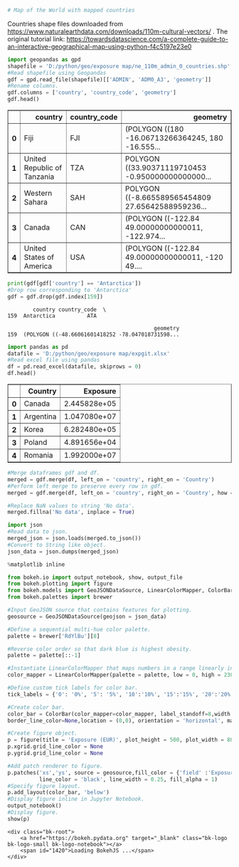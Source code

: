 

```python
# Map of the World with mapped countries
```

Countries shape files downloaded from https://www.naturalearthdata.com/downloads/110m-cultural-vectors/ .
The original tutorial link: https://towardsdatascience.com/a-complete-guide-to-an-interactive-geographical-map-using-python-f4c5197e23e0



```python
import geopandas as gpd
shapefile = 'D:/python/geo/exposure map/ne_110m_admin_0_countries.shp'
#Read shapefile using Geopandas
gdf = gpd.read_file(shapefile)[['ADMIN', 'ADM0_A3', 'geometry']]
#Rename columns.
gdf.columns = ['country', 'country_code', 'geometry']
gdf.head()
```




<div>
<style scoped>
    .dataframe tbody tr th:only-of-type {
        vertical-align: middle;
    }

    .dataframe tbody tr th {
        vertical-align: top;
    }

    .dataframe thead th {
        text-align: right;
    }
</style>
<table border="1" class="dataframe">
  <thead>
    <tr style="text-align: right;">
      <th></th>
      <th>country</th>
      <th>country_code</th>
      <th>geometry</th>
    </tr>
  </thead>
  <tbody>
    <tr>
      <th>0</th>
      <td>Fiji</td>
      <td>FJI</td>
      <td>(POLYGON ((180 -16.06713266364245, 180 -16.555...</td>
    </tr>
    <tr>
      <th>1</th>
      <td>United Republic of Tanzania</td>
      <td>TZA</td>
      <td>POLYGON ((33.90371119710453 -0.950000000000000...</td>
    </tr>
    <tr>
      <th>2</th>
      <td>Western Sahara</td>
      <td>SAH</td>
      <td>POLYGON ((-8.665589565454809 27.65642588959236...</td>
    </tr>
    <tr>
      <th>3</th>
      <td>Canada</td>
      <td>CAN</td>
      <td>(POLYGON ((-122.84 49.00000000000011, -122.974...</td>
    </tr>
    <tr>
      <th>4</th>
      <td>United States of America</td>
      <td>USA</td>
      <td>(POLYGON ((-122.84 49.00000000000011, -120 49....</td>
    </tr>
  </tbody>
</table>
</div>




```python
print(gdf[gdf['country'] == 'Antarctica'])
#Drop row corresponding to 'Antarctica'
gdf = gdf.drop(gdf.index[159])
```

            country country_code  \
    159  Antarctica          ATA   
    
                                                  geometry  
    159  (POLYGON ((-48.66061601418252 -78.047018731598...  
    


```python
import pandas as pd
datafile = 'D:/python/geo/exposure map/expgit.xlsx'
#Read excel file using pandas
df = pd.read_excel(datafile, skiprows = 0)
df.head()
```




<div>
<style scoped>
    .dataframe tbody tr th:only-of-type {
        vertical-align: middle;
    }

    .dataframe tbody tr th {
        vertical-align: top;
    }

    .dataframe thead th {
        text-align: right;
    }
</style>
<table border="1" class="dataframe">
  <thead>
    <tr style="text-align: right;">
      <th></th>
      <th>Country</th>
      <th>Exposure</th>
    </tr>
  </thead>
  <tbody>
    <tr>
      <th>0</th>
      <td>Canada</td>
      <td>2.445828e+05</td>
    </tr>
    <tr>
      <th>1</th>
      <td>Argentina</td>
      <td>1.047080e+07</td>
    </tr>
    <tr>
      <th>2</th>
      <td>Korea</td>
      <td>6.282480e+05</td>
    </tr>
    <tr>
      <th>3</th>
      <td>Poland</td>
      <td>4.891656e+04</td>
    </tr>
    <tr>
      <th>4</th>
      <td>Romania</td>
      <td>1.992000e+07</td>
    </tr>
  </tbody>
</table>
</div>




```python
#Merge dataframes gdf and df.
merged = gdf.merge(df, left_on = 'country', right_on = 'Country')
#Perform left merge to preserve every row in gdf.
merged = gdf.merge(df, left_on = 'country', right_on = 'Country', how = 'left')

#Replace NaN values to string 'No data'.
merged.fillna('No data', inplace = True)

import json
#Read data to json.
merged_json = json.loads(merged.to_json())
#Convert to String like object.
json_data = json.dumps(merged_json)
```


```python
%matplotlib inline

from bokeh.io import output_notebook, show, output_file
from bokeh.plotting import figure
from bokeh.models import GeoJSONDataSource, LinearColorMapper, ColorBar
from bokeh.palettes import brewer

#Input GeoJSON source that contains features for plotting.
geosource = GeoJSONDataSource(geojson = json_data)

#Define a sequential multi-hue color palette.
palette = brewer['RdYlBu'][8]

#Reverse color order so that dark blue is highest obesity.
palette = palette[::-1]

#Instantiate LinearColorMapper that maps numbers in a range linearly into a sequence of colors. Input nan_color.
color_mapper = LinearColorMapper(palette = palette, low = 0, high = 23000000, nan_color = '#d9d9d9')

#Define custom tick labels for color bar.
tick_labels = {'0': '0%', '5': '5%', '10':'10%', '15':'15%', '20':'20%', '25':'25%', '30':'30%','35':'35%', '40': '>40%'}

#Create color bar. 
color_bar = ColorBar(color_mapper=color_mapper, label_standoff=8,width = 500, height = 20,
border_line_color=None,location = (0,0), orientation = 'horizontal', major_label_overrides = tick_labels)

#Create figure object.
p = figure(title = 'Exposure (EUR)', plot_height = 500, plot_width = 800, toolbar_location = None)
p.xgrid.grid_line_color = None
p.ygrid.grid_line_color = None

#Add patch renderer to figure. 
p.patches('xs','ys', source = geosource,fill_color = {'field' :'Exposure', 'transform' : color_mapper},
          line_color = 'black', line_width = 0.25, fill_alpha = 1)
#Specify figure layout.
p.add_layout(color_bar, 'below')
#Display figure inline in Jupyter Notebook.
output_notebook()
#Display figure.
show(p)
```



    <div class="bk-root">
        <a href="https://bokeh.pydata.org" target="_blank" class="bk-logo bk-logo-small bk-logo-notebook"></a>
        <span id="1420">Loading BokehJS ...</span>
    </div>











  <div class="bk-root" id="badfaf08-9243-4f26-81a5-31dd4f0d89f8"></div>




